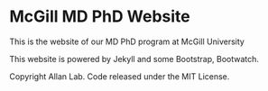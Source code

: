 # McGill MD PhD Website

This is the website of our MD PhD program at McGill University

This website is powered by Jekyll and some Bootstrap, Bootwatch.

Copyright Allan Lab. Code released under the MIT License.

